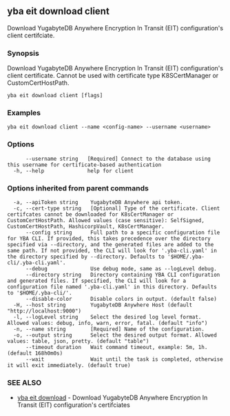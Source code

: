 ## yba eit download client

Download YugabyteDB Anywhere Encryption In Transit (EIT) configuration's client certifciate.

### Synopsis

Download YugabyteDB Anywhere Encryption In Transit (EIT) configuration's client certificate. Cannot be used with certificate type K8SCertManager or CustomCertHostPath.

```
yba eit download client [flags]
```

### Examples

```
yba eit download client --name <config-name> --username <username>
```

### Options

```
      --username string   [Required] Connect to the database using this username for certificate-based authentication
  -h, --help              help for client
```

### Options inherited from parent commands

```
  -a, --apiToken string    YugabyteDB Anywhere api token.
  -c, --cert-type string   [Optional] Type of the certificate. Client certifcates cannot be downloaded for K8sCertManager or CustomCertHostPath. Allowed values (case sensitive): SelfSigned, CustomCertHostPath, HashicorpVault, K8sCertManager.
      --config string      Full path to a specific configuration file for YBA CLI. If provided, this takes precedence over the directory specified via --directory, and the generated files are added to the same path. If not provided, the CLI will look for '.yba-cli.yaml' in the directory specified by --directory. Defaults to '$HOME/.yba-cli/.yba-cli.yaml'.
      --debug              Use debug mode, same as --logLevel debug.
      --directory string   Directory containing YBA CLI configuration and generated files. If specified, the CLI will look for a configuration file named '.yba-cli.yaml' in this directory. Defaults to '$HOME/.yba-cli/'.
      --disable-color      Disable colors in output. (default false)
  -H, --host string        YugabyteDB Anywhere Host (default "http://localhost:9000")
  -l, --logLevel string    Select the desired log level format. Allowed values: debug, info, warn, error, fatal. (default "info")
  -n, --name string        [Required] Name of the configuration.
  -o, --output string      Select the desired output format. Allowed values: table, json, pretty. (default "table")
      --timeout duration   Wait command timeout, example: 5m, 1h. (default 168h0m0s)
      --wait               Wait until the task is completed, otherwise it will exit immediately. (default true)
```

### SEE ALSO

* [yba eit download](yba_eit_download.md)	 - Download YugabyteDB Anywhere Encryption In Transit (EIT) configuration's certifciates

